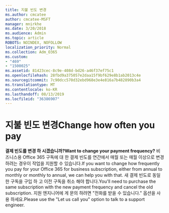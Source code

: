 ```yaml
---
title: 지불 빈도 변경
ms.author: cmcatee
author: cmcatee-MSFT
manager: mnirkhe
ms.date: 3/20/2018
ms.audience: Admin
ms.topic: article
ROBOTS: NOINDEX, NOFOLLOW
localization_priority: Normal
ms.collection: Adm_O365
ms.custom:
- "469"
- "1500025"
ms.assetid: 81423cec-8c9e-408d-bd26-a46f37ef75c1
ms.openlocfilehash: 28fbd9a375057e2daa15f9bf629e8b1ab2013c4e
ms.sourcegitcommit: 7c90dcc570d32ebd968e3e4e816a7b482890b3a4
ms.translationtype: MT
ms.contentlocale: ko-KR
ms.lasthandoff: 08/13/2019
ms.locfileid: "36386907"
---
```

# <a name="change-how-often-you-pay"></a><span data-ttu-id="1a5b7-102">지불 빈도 변경</span><span class="sxs-lookup"><span data-stu-id="1a5b7-102">Change how often you pay</span></span>

 <span data-ttu-id="1a5b7-103">**결제 빈도를 변경 하 시겠습니까?**</span><span class="sxs-lookup"><span data-stu-id="1a5b7-103">**Want to change your payment frequency?**</span></span> <span data-ttu-id="1a5b7-104">비즈니스용 Office 365 구독에 대 한 결제 빈도를 연간에서 매월 또는 매월 이상으로 변경 하려는 경우이 작업을 지원할 수 있습니다.</span><span class="sxs-lookup"><span data-stu-id="1a5b7-104">If you want to change how frequently you pay for your Office 365 for business subscription, either from annual to monthly or monthly to annual, we can help you with that.</span></span> <span data-ttu-id="1a5b7-105">새 결제 빈도로 동일한 구독을 구입 하 고 이전 구독을 취소 해야 합니다.</span><span class="sxs-lookup"><span data-stu-id="1a5b7-105">You'll need to purchase the same subscription with the new payment frequency and cancel the old subscription.</span></span> <span data-ttu-id="1a5b7-106">지원 엔지니어에 게 문의 하려면 "전화를 받을 수 있습니다." 옵션을 사용 하세요.</span><span class="sxs-lookup"><span data-stu-id="1a5b7-106">Please use the "Let us call you" option to talk to a support engineer.</span></span>